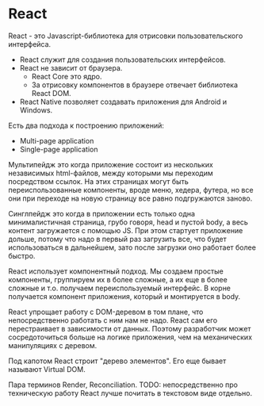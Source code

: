 # React

React - это Javascript-библиотека для отрисовки пользовательского интерфейса.





* React служит для создания пользовательских интерфейсов.
* React не зависит от браузера.
  * React Core это ядро.
  * За отрисовку компонентов в браузере отвечает библиотека React DOM.
* React Native позволяет создавать приложения для Android и Windows.



Есть два подхода к построению приложений:

* Multi-page application
* Single-page application

Мультипейдж это когда приложение состоит из нескольких независимых html-файлов, между которыми мы переходим посредством ссылок. На этих страницах могут быть переиспользованные компоненты, вроде меню, хедера, футера, но все они при переходе на новую страницу все равно подгружаются заново.

Синглпейдж это когда в приложении есть только одна минималистичная страница, грубо говоря, head и пустой body, а весь контент загружается с помощью JS. При этом стартует приложение дольше, потому что надо в первый раз загрузить все, что будет использоваться в дальнейшем, зато после загрузки оно работает более быстро.

React использует компонентный подход. Мы создаем простые компоненты, группируем их в более сложные, а их еще в более сложные и т.о. получаем переиспользуемый интерфейс. В корне получается компонент приложения, который и монтируется в body.

React упрощает работу с DOM-деревом в том плане, что непосредственно работать с ним нам не надо. React сам его перестраивает в зависимости от данных. Поэтому разработчик может сосредоточиться больше на логике приложения, чем на механических манипуляциях с деревом.

Под капотом React строит "дерево элементов". Его еще бывает называют Virtual DOM.

Пара терминов Render, Reconciliation. TODO: непосредственно про техническую работу React лучше почитать в текстовом виде отдельно.